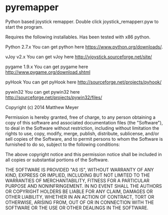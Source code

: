 pyremapper
==========

Python based joystick remapper. Double click joystick_remapperr.pyw to start the program.

Requires the following installables. Has been tested with x86 python.

Python 2.7.x You can get python here https://www.python.org/downloads/.

vJoy v2.x You can get vJoy here http://vjoystick.sourceforge.net/site/

pygame 1.9.x You can get pygame here http://www.pygame.org/download.shtml

pyHook You can get pyHook here http://sourceforge.net/projects/pyhook/

pywin32 You can get pywin32 here http://sourceforge.net/projects/pywin32/files/

Copyright (c) 2014 Matthew Meyer

Permission is hereby granted, free of charge, to any person obtaining a copy of this software and associated documentation files (the "Software"), to deal in the Software without restriction, including without limitation the rights to use, copy, modify, merge, publish, distribute, sublicense, and/or sell copies of the Software, and to permit persons to whom the Software is furnished to do so, subject to the following conditions:

The above copyright notice and this permission notice shall be included in all copies or substantial portions of the Software.

THE SOFTWARE IS PROVIDED "AS IS", WITHOUT WARRANTY OF ANY KIND, EXPRESS OR IMPLIED, INCLUDING BUT NOT LIMITED TO THE WARRANTIES OF MERCHANTABILITY, FITNESS FOR A PARTICULAR PURPOSE AND NONINFRINGEMENT. IN NO EVENT SHALL THE AUTHORS OR COPYRIGHT HOLDERS BE LIABLE FOR ANY CLAIM, DAMAGES OR OTHER LIABILITY, WHETHER IN AN ACTION OF CONTRACT, TORT OR OTHERWISE, ARISING FROM, OUT OF OR IN CONNECTION WITH THE SOFTWARE OR THE USE OR OTHER DEALINGS IN THE SOFTWARE.
